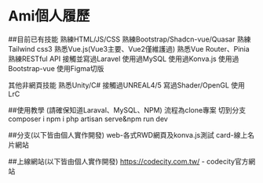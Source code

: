 # Ami個人履歷

##目前已有技能
熟練HTML/JS/CSS
熟練Bootstrap/Shadcn-vue/Quasar
熟練Tailwind css3
熟悉Vue.js(Vue3主要、Vue2僅維護過)
熟悉Vue Router、Pinia
熟練RESTful API
接觸並寫過Laravel
使用過MySQL
使用過Konva.js
使用過Bootstrap-vue
使用Figma切版

其他非網頁技能
熟悉Unity/C#
接觸過UNREAL4/5
寫過Shader/OpenGL
使用LrC

##使用教學
(請確保知道Laraval、MySQL、NPM)
流程為clone專案
切到分支
composer i
npm i
php artisan serve&npm run dev

##分支(以下皆由個人實作開發)
web-各式RWD網頁及konva.js測試
card-線上名片網站

##上線網站(以下皆由個人實作開發)
https://codecity.com.tw/ - codecity官方網站




